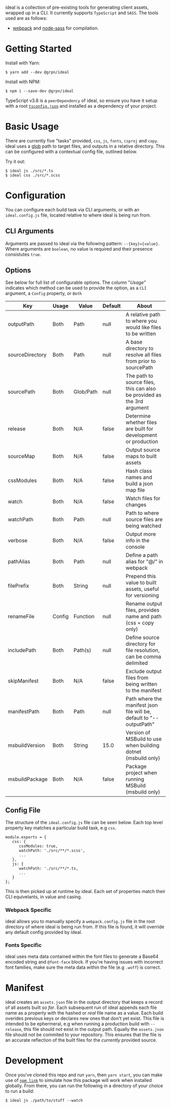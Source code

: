 ideal is a collection of pre-existing tools for generating client assets, wrapped up in a CLI. It currently supports `TypeScript` and `SASS`. The tools used are as follows:

- [webpack](https://webpack.js.org/) and [node-sass](https://github.com/sass/node-sass) for compilation.

# Getting Started

Install with Yarn:

```
$ yarn add --dev @grpn/ideal
```

Install with NPM:

```
$ npm i --save-dev @grpn/ideal
```

TypeScript v3.8 is a `peerDependency` of ideal, so ensure you have it setup with a root [`tsconfig.json`](https://www.typescriptlang.org/docs/handbook/tsconfig-json.html) and installed as a dependency of your project.

# Basic Usage

There are currently five "tasks" provided, `css`, `js`, `fonts`, `csproj` and `copy`. ideal uses a [glob](https://www.npmjs.com/package/glob) path to target files, and outputs in a relative directory. This can be configured with a contextual config file, outlined below.

Try it out:

```
$ ideal js ./src/*.ts
$ ideal css ./src/*.scss
```

# Configuration

You can configure each build task via CLI arguments, or with an `ideal.config.js` file, located relative to where ideal is being run from.

## CLI Arguments

Arguments are passed to ideal via the following pattern: `--{key}={value}`. Where arguments are `boolean`, no value is required and their presence consistutes `true`.

## Options

See below for full list of configurable options. The column "_Usage_" indicates which method can be used to provide the option, as a `CLI` argument, a `Config` property, or `Both`

| Key             | Usage  | Value     | Default | About                                                                   |
| --------------- | ------ | --------- | ------- | ----------------------------------------------------------------------- |
| outputPath      | Both   | Path      | null    | A relative path to where you would like files to be written             |
| sourceDirectory | Both   | Path      | null    | A base directory to resolve all files from prior to sourcePath          |
| sourcePath      | Both   | Glob/Path | null    | The path to source files, this can also be provided as the 3rd argument |
| release         | Both   | N/A       | false   | Determine whether files are built for development or production         |
| sourceMap       | Both   | N/A       | false   | Output source maps to built assets                                      |
| cssModules      | Both   | N/A       | false   | Hash class names and build a json map file                              |
| watch           | Both   | N/A       | false   | Watch files for changes                                                 |
| watchPath       | Both   | Path      | null    | Path to where source files are being watched                            |
| verbose         | Both   | N/A       | false   | Output more info in the console                                         |
| pathAlias       | Both   | Path      | null    | Define a path alias for "@/" in webpack                                 |
| filePrefix      | Both   | String    | null    | Prepend this value to built assets, useful for versioning               |
| renameFile      | Config | Function  | null    | Rename output files, provides name and path (css + copy only)           |
| includePath     | Both   | Path(s)   | null    | Define source directory for file resolution, can be comma delimited     |
| skipManifest    | Both   | N/A       | false   | Exclude output files from being written to the manifest                 |
| manifestPath    | Both   | Path      | null    | Path where the manifest json file will be, default to "--outputPath"    |
| msbuildVersion  | Both   | String    | 15.0    | Version of MSBuild to use when building dotnet (msbuild only)           |
| msbuildPackage  | Both   | N/A       | false   | Package project when running MSBuild (msbuild only)                     |

## Config File

The structure of the `ideal.config.js` file can be seen below. Each top level property key matches a particular build task, e.g `css`.

```
module.exports = {
   css: {
      cssModules: true,
      watchPath: './src/**/*.scss',
      ...
   },
   js: {
      watchPath: './src/**/*.ts,
      ...
   }
};
```

This is then picked up at runtime by ideal. Each set of properties match their CLI equivelants, in value and casing.

### Webpack Specific

ideal allows you to manually specify a `webpack.config.js` file in the root directory of where ideal is being run from. If this file is found, it will override any default config provided by ideal.

### Fonts Specific

ideal uses meta data contained within the font files to generate a Base64 encoded string and `@font-face` block. If you're having issues with incorrect font families, make sure the meta data within the file (e.g `.woff`) is correct.

# Manifest

ideal creates an `assets.json` file in the output directory that keeps a record of all assets built _so far_. Each subsequent run of ideal appends each file name as a property with the hashed or _real_ file name as a value. Each build overides previous keys or declares new ones that don't yet exist. This file is intended to be ephermeral, e.g when running a production build with `--release`, this file should not exist in the output path. Equally the `assets.json` file should not be commited to your repository. This ensures that the file is an accurate reflection of the built files for the _currently_ provided source.

# Development

Once you've cloned this repo and run `yarn`, then `yarn start`, you can make use of [`npm link`](https://docs.npmjs.com/cli/link.html) to simulate how this package will work when installed globally. From there, you can run the following in a directory of your choice to run a build:

```
$ ideal js ./path/to/stuff --watch
```
